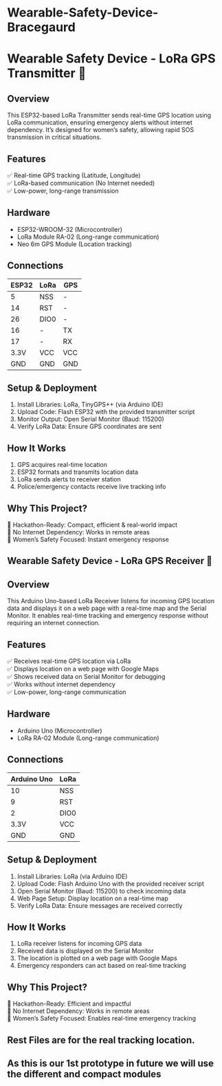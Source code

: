 # Wearable-Safety-Device-Bracegaurd

# Wearable Safety Device - LoRa GPS Transmitter 🚀  

## Overview  
This ESP32-based LoRa Transmitter sends real-time GPS location using LoRa communication, ensuring emergency alerts without internet dependency. It’s designed for women’s safety, allowing rapid SOS transmission in critical situations.  

## Features  
✅ Real-time GPS tracking (Latitude, Longitude)  
✅ LoRa-based communication (No Internet needed)  
✅ Low-power, long-range transmission  

## Hardware  
- ESP32-WROOM-32 (Microcontroller)  
- LoRa Module RA-02 (Long-range communication)  
- Neo 6m GPS Module (Location tracking)  

## Connections  
ESP32 | LoRa  | GPS  
------|------|------  
5     | NSS  | -    
14    | RST  | -    
26    | DIO0 | -    
16    | -    | TX  
17    | -    | RX  
3.3V  | VCC  | VCC  
GND   | GND  | GND  

## Setup & Deployment  
1. Install Libraries: LoRa, TinyGPS++ (via Arduino IDE)  
2. Upload Code: Flash ESP32 with the provided transmitter script  
3. Monitor Output: Open Serial Monitor (Baud: 115200)  
4. Verify LoRa Data: Ensure GPS coordinates are sent  

## How It Works  
1. GPS acquires real-time location  
2. ESP32 formats and transmits location data  
3. LoRa sends alerts to receiver station  
4. Police/emergency contacts receive live tracking info  

## Why This Project?  
🔹 Hackathon-Ready: Compact, efficient & real-world impact  
🔹 No Internet Dependency: Works in remote areas  
🔹 Women’s Safety Focused: Instant emergency response  



## Wearable Safety Device - LoRa GPS Receiver 🚀  

## Overview  
This Arduino Uno-based LoRa Receiver listens for incoming GPS location data and displays it on a web page with a real-time map and the Serial Monitor. It enables real-time tracking and emergency response without requiring an internet connection.  

## Features  
✅ Receives real-time GPS location via LoRa  
✅ Displays location on a web page with Google Maps  
✅ Shows received data on Serial Monitor for debugging  
✅ Works without internet dependency  
✅ Low-power, long-range communication  

## Hardware  
- Arduino Uno (Microcontroller)  
- LoRa RA-02 Module (Long-range communication)  

## Connections  
Arduino Uno | LoRa  
------------|------  
10          | NSS  
9           | RST  
2           | DIO0  
3.3V        | VCC  
GND         | GND  

## Setup & Deployment  
1. Install Libraries: LoRa (via Arduino IDE)  
2. Upload Code: Flash Arduino Uno with the provided receiver script  
3. Open Serial Monitor (Baud: 115200) to check incoming data  
4. Web Page Setup: Display location on a real-time map  
5. Verify LoRa Data: Ensure messages are received correctly  

## How It Works  
1. LoRa receiver listens for incoming GPS data  
2. Received data is displayed on the Serial Monitor  
3. The location is plotted on a web page with Google Maps  
4. Emergency responders can act based on real-time tracking  

## Why This Project?  
🔹 Hackathon-Ready: Efficient and impactful  
🔹 No Internet Dependency: Works in remote areas  
🔹 Women’s Safety Focused: Enables real-time emergency tracking  

## Rest Files are for the real tracking location.


## As this is our 1st prototype in future we will use the different and compact modules
